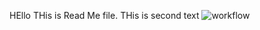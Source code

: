 HEllo THis is Read Me file.
THis is second text
![workflow](https://github.com/NyeinChanSoe2/sem/actions/workflows/main.yml/badge.svg)
